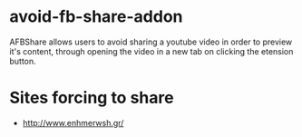 # avoid-fb-share-addon
AFBShare allows users to avoid sharing a youtube video in order to preview it's content, through opening the video in a new tab on clicking the etension button.

# Sites forcing to share
* http://www.enhmerwsh.gr/